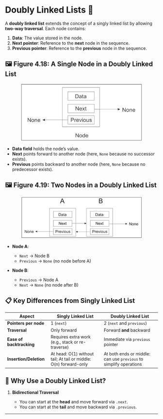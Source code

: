#  **Doubly Linked Lists** 🔁

A **doubly linked list** extends the concept of a singly linked list by allowing **two-way traversal**. Each node contains:

1. **Data**: The value stored in the node.
2. **Next pointer**: Reference to the **next** node in the sequence.
3. **Previous pointer**: Reference to the **previous** node in the sequence.

## 🖼️ Figure 4.18: A Single Node in a Doubly Linked List

<div align="center">
  <img src="./images/01.jpg" alt="" width="400px"/>
</div>

* **Data field** holds the node’s value.
* **Next** points forward to another node (here, `None` because no successor exists).
* **Previous** points backward to another node (here, `None` because no predecessor exists).

## 🖼️ Figure 4.19: Two Nodes in a Doubly Linked List

<div align="center">
  <img src="./images/02.jpg" alt="" width="400px"/>
</div>

* **Node A**:

  * `Next` → Node B
  * `Previous` → `None` (no node before A)
* **Node B**:

  * `Previous` → Node A
  * `Next` → `None` (no node after B)

## 📋 Key Differences from Singly Linked List

| Aspect                   | Singly Linked List                                               | Doubly Linked List                                                |
| ------------------------ | ---------------------------------------------------------------- | ----------------------------------------------------------------- |
| **Pointers per node**    | 1 (`next`)                                                       | 2 (`next` and `previous`)                                         |
| **Traversal**            | Only forward                                                     | Forward **and** backward                                          |
| **Ease of backtracking** | Requires extra work (e.g., stack or re-traverse)                 | Immediate via `previous` pointer                                  |
| **Insertion/Deletion**   | At head: O(1) without tail; At tail or middle: O(n) forward-only | At both ends or middle: can use `previous` to simplify operations |

## 🧠 Why Use a Doubly Linked List?

1. **Bidirectional Traversal**

   * You can start at the **head** and move forward via `.next`.
   * You can start at the **tail** and move backward via `.previous`.

---
